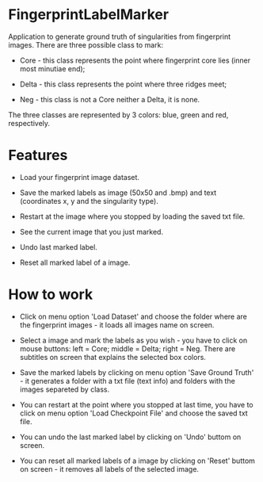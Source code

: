 # FingerprintLabelMarker
Application to generate ground truth of singularities from fingerprint images. There are three possible class to mark:

* Core - this class represents the point where fingerprint core lies (inner most minutiae end);

* Delta - this class represents the point where three ridges meet;

* Neg - this class is not a Core neither a Delta, it is none.

The three classes are represented by 3 colors: blue, green and red, respectively.


# Features

* Load your fingerprint image dataset.

* Save the marked labels as image (50x50 and .bmp) and text (coordinates x, y and the singularity type).

* Restart at the image where you stopped by loading the saved txt file.

* See the current image that you just marked.

* Undo last marked label.

* Reset all marked label of a image.


# How to work

* Click on menu option 'Load Dataset' and choose the folder where are the fingerprint images - it loads all images name on screen.

* Select a image and mark the labels as you wish - you have to click on mouse buttons: left = Core; middle = Delta; right = Neg. There are subtitles on screen that explains the selected box colors.

* Save the marked labels by clicking on menu option 'Save Ground Truth' - it generates a folder with a txt file (text info) and folders with the images separeted by class.

* You can restart at the point where you stopped at last time, you have to click on menu option 'Load Checkpoint File' and choose the saved txt file.

* You can undo the last marked label by clicking on 'Undo' buttom on screen.

* You can reset all marked labels of a image by clicking on 'Reset' buttom on screen - it removes all labels of the selected image.
